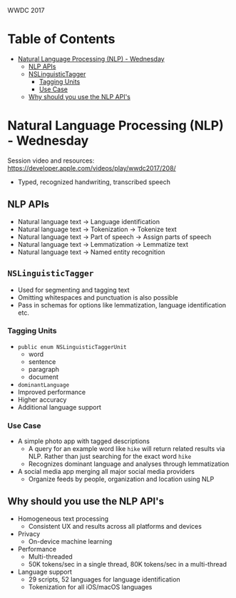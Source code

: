 WWDC 2017

Table of Contents
=================

  * [Natural Language Processing (NLP) \- Wednesday](#natural-language-processing-nlp---wednesday)
    * [NLP APIs](#nlp-apis)
    * [NSLinguisticTagger](#nslinguistictagger)
      * [Tagging Units](#tagging-units)
      * [Use Case](#use-case)
    * [Why should you use the NLP API's](#why-should-you-use-the-nlp-apis)

# Natural Language Processing (NLP) - Wednesday
Session video and resources: https://developer.apple.com/videos/play/wwdc2017/208/

  - Typed, recognized handwriting, transcribed speech
## NLP APIs
  - Natural language text -> Language identification
  - Natural language text -> Tokenization -> Tokenize text
  - Natural language text -> Part of speech -> Assign parts of speech
  - Natural language text -> Lemmatization -> Lemmatize text
  - Natural language text -> Named entity recognition

## `NSLinguisticTagger`
  - Used for segmenting and tagging text
  - Omitting whitespaces and punctuation is also possible
  - Pass in schemas for options like lemmatization, language identification etc.
### Tagging Units
  - `public enum NSLinguisticTaggerUnit`
    - word
    - sentence
    - paragraph
    - document
  - `dominantLanguage`
  - Improved performance
  - Higher accuracy
  - Additional language support

### Use Case
  - A simple photo app with tagged descriptions
    - A query for an example word like `hike` will return related results via NLP. Rather than just searching for the exact word `hike`
    - Recognizes dominant language and analyses through lemmatization
  - A social media app merging all major social media providers
    - Organize feeds by people, organization and location using NLP

## Why should you use the NLP API's
  - Homogeneous text processing
    - Consistent UX and results across all platforms and devices
  - Privacy
    - On-device machine learning
  - Performance
    - Multi-threaded
    - 50K tokens/sec in a single thread, 80K tokens/sec in a multi-thread
  - Language support
    - 29 scripts, 52 languages for language identification
    - Tokenization for all iOS/macOS languages
